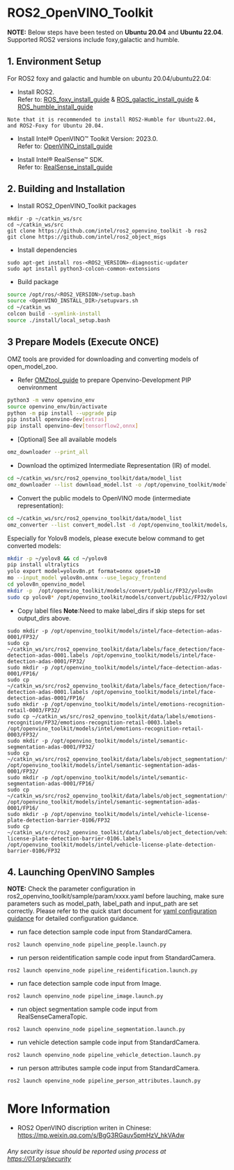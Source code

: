 # ROS2_OpenVINO_Toolkit

**NOTE:**
Below steps have been tested on **Ubuntu 20.04** and **Ubuntu 22.04**.
Supported ROS2 versions include foxy,galactic and humble.

## 1. Environment Setup
For ROS2 foxy and galactic and humble on ubuntu 20.04/ubuntu22.04:
  * Install ROS2.</br>
  Refer to: [ROS_foxy_install_guide](https://docs.ros.org/en/foxy/Installation/Ubuntu-Install-Debians.html) & [ROS_galactic_install_guide](https://docs.ros.org/en/galactic/Installation/Ubuntu-Install-Debians.html) & [ROS_humble_install_guide](https://docs.ros.org/en/humble/Installation/Ubuntu-Install-Debians.html)

`
Note that it is recommended to install ROS2-Humble for Ubuntu22.04, and ROS2-Foxy for Ubuntu 20.04.
`

  * Install Intel® OpenVINO™ Toolkit Version: 2023.0.</br>
  Refer to: [OpenVINO_install_guide](https://docs.openvino.ai/2023.0/openvino_docs_install_guides_installing_openvino_apt.html#doxid-openvino-docs-install-guides-installing-openvino-apt)

  * Install Intel® RealSense™ SDK.</br>
  Refer to: [RealSense_install_guide](https://github.com/IntelRealSense/librealsense/blob/master/doc/distribution_linux.md)


## 2. Building and Installation
* Install ROS2_OpenVINO_Toolkit packages
```shell
mkdir -p ~/catkin_ws/src
cd ~/catkin_ws/src
git clone https://github.com/intel/ros2_openvino_toolkit -b ros2
git clone https://github.com/intel/ros2_object_msgs
```
* Install dependencies
```shell
sudo apt-get install ros-<ROS2_VERSION>-diagnostic-updater
sudo apt install python3-colcon-common-extensions
```
* Build package
```bash
source /opt/ros/<ROS2_VERSION>/setup.bash 
source <OpenVINO_INSTALL_DIR>/setupvars.sh
cd ~/catkin_ws
colcon build --symlink-install
source ./install/local_setup.bash
```

## 3 Prepare Models (Execute ONCE)
OMZ tools are provided for downloading and converting models of open_model_zoo.</br>

*  Refer [OMZtool_guide](https://pypi.org/project/openvino-dev/) to prepare Openvino-Development PIP oenvironment
```bash
python3 -m venv openvino_env
source openvino_env/bin/activate
python -m pip install --upgrade pip
pip install openvino-dev[extras]
pip install openvino-dev[tensorflow2,onnx]
```

* [Optional] See all available models
```bash
omz_downloader --print_all
```

* Download the optimized Intermediate Representation (IR) of model.
```bash
cd ~/catkin_ws/src/ros2_openvino_toolkit/data/model_list
omz_downloader --list download_model.lst -o /opt/openvino_toolkit/models/
```

* Convert the public models to OpenVINO mode (intermediate representation):
```bash
cd ~/catkin_ws/src/ros2_openvino_toolkit/data/model_list
omz_converter --list convert_model.lst -d /opt/openvino_toolkit/models/ -o /opt/openvino_toolkit/models/convert
```
Especially for Yolov8 models, please execute below command to get converted models:
```sh
mkdir -p ~/yolov8 && cd ~/yolov8
pip install ultralytics
yolo export model=yolov8n.pt format=onnx opset=10
mo --input_model yolov8n.onnx --use_legacy_frontend
cd yolov8n_openvino_model
mkdir -p  /opt/openvino_toolkit/models/convert/public/FP32/yolov8n
sudo cp yolov8* /opt/openvino_toolkit/models/convert/public/FP32/yolov8n
```
* Copy label files
**Note**:Need to make label_dirs if skip steps for set output_dirs above.
```shell
sudo mkdir -p /opt/openvino_toolkit/models/intel/face-detection-adas-0001/FP32/
sudo cp ~/catkin_ws/src/ros2_openvino_toolkit/data/labels/face_detection/face-detection-adas-0001.labels /opt/openvino_toolkit/models/intel/face-detection-adas-0001/FP32/
sudo mkdir -p /opt/openvino_toolkit/models/intel/face-detection-adas-0001/FP16/
sudo cp ~/catkin_ws/src/ros2_openvino_toolkit/data/labels/face_detection/face-detection-adas-0001.labels /opt/openvino_toolkit/models/intel/face-detection-adas-0001/FP16/
sudo mkdir -p /opt/openvino_toolkit/models/intel/emotions-recognition-retail-0003/FP32/
sudo cp ~/catkin_ws/src/ros2_openvino_toolkit/data/labels/emotions-recognition/FP32/emotions-recognition-retail-0003.labels /opt/openvino_toolkit/models/intel/emotions-recognition-retail-0003/FP32/
sudo mkdir -p /opt/openvino_toolkit/models/intel/semantic-segmentation-adas-0001/FP32/
sudo cp ~/catkin_ws/src/ros2_openvino_toolkit/data/labels/object_segmentation/frozen_inference_graph.labels /opt/openvino_toolkit/models/intel/semantic-segmentation-adas-0001/FP32/
sudo mkdir -p /opt/openvino_toolkit/models/intel/semantic-segmentation-adas-0001/FP16/
sudo cp ~/catkin_ws/src/ros2_openvino_toolkit/data/labels/object_segmentation/frozen_inference_graph.labels /opt/openvino_toolkit/models/intel/semantic-segmentation-adas-0001/FP16/
sudo mkdir -p /opt/openvino_toolkit/models/intel/vehicle-license-plate-detection-barrier-0106/FP32
sudo cp ~/catkin_ws/src/ros2_openvino_toolkit/data/labels/object_detection/vehicle-license-plate-detection-barrier-0106.labels /opt/openvino_toolkit/models/intel/vehicle-license-plate-detection-barrier-0106/FP32
```

## 4. Launching OpenVINO Samples
**NOTE:** Check the parameter configuration in ros2_openvino_toolkit/sample/param/xxxx.yaml before lauching, make sure parameters such as model_path, label_path and input_path are set correctly. Please refer to the quick start document for [yaml configuration guidance](./yaml_configuration_guide.md) for detailed configuration guidance.

  * run face detection sample code input from StandardCamera.
  ```
  ros2 launch openvino_node pipeline_people.launch.py
  ```
  * run person reidentification sample code input from StandardCamera.
  ```
  ros2 launch openvino_node pipeline_reidentification.launch.py
  ```
  * run face detection sample code input from Image.
  ```
  ros2 launch openvino_node pipeline_image.launch.py
  ```
  * run object segmentation sample code input from RealSenseCameraTopic.
  ```
  ros2 launch openvino_node pipeline_segmentation.launch.py
  ```
  * run vehicle detection sample code input from StandardCamera.
  ```
  ros2 launch openvino_node pipeline_vehicle_detection.launch.py
  ```
  * run person attributes sample code input from StandardCamera.
  ```
  ros2 launch openvino_node pipeline_person_attributes.launch.py
  ```

# More Information
* ROS2 OpenVINO discription writen in Chinese: https://mp.weixin.qq.com/s/BgG3RGauv5pmHzV_hkVAdw

###### *Any security issue should be reported using process at https://01.org/security*

